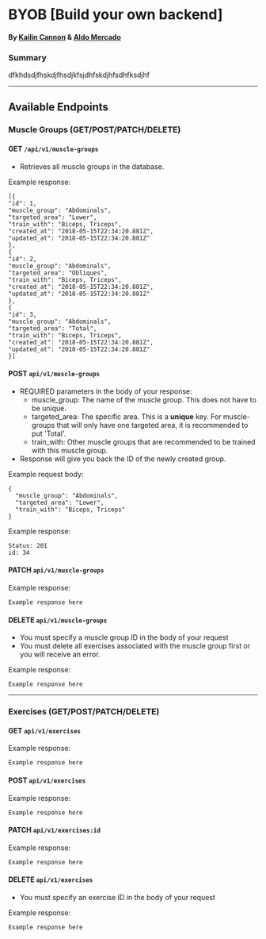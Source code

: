 # BYOB [Build your own backend]
#### By [Kailin Cannon](https://github.com/Kc2693) & [Aldo Mercado](https://github.com/amercado1014)

### Summary  
dfkhdsdjfhskdjfhsdjkfsjdhfskdjhfsdhfksdjhf

-------



## Available Endpoints
### Muscle Groups (GET/POST/PATCH/DELETE)  

#### GET `/api/v1/muscle-groups` 
  * Retrieves all muscle groups in the database.  
  
Example response:
```
[{
"id": 1,
"muscle_group": "Abdominals",
"targeted_area": "Lower",
"train_with": "Biceps, Triceps",
"created_at": "2018-05-15T22:34:20.881Z",
"updated_at": "2018-05-15T22:34:20.881Z"
},
{
"id": 2,
"muscle_group": "Abdominals",
"targeted_area": "Obliques",
"train_with": "Biceps, Triceps",
"created_at": "2018-05-15T22:34:20.881Z",
"updated_at": "2018-05-15T22:34:20.881Z"
},
{
"id": 3,
"muscle_group": "Abdominals",
"targeted_area": "Total",
"train_with": "Biceps, Triceps",
"created_at": "2018-05-15T22:34:20.881Z",
"updated_at": "2018-05-15T22:34:20.881Z"
}]
```

#### POST `api/v1/muscle-groups`  
 * REQUIRED parameters in the body of your response:   
   * muscle_group:  The name of the muscle group. This does not have to be unique. 
   * targeted_area: The specific area. This is a **unique** key. For muscle-groups that will only have one targeted area, it is recommended to put 'Total'.
   * train_with: Other muscle groups that are recommended to be trained with this muscle group. 
 * Response will give you back the ID of the newly created group.
  
  Example request body: 
  ```
  {
    "muscle_group": "Abdominals",
    "targeted_area": "Lower",
    "train_with": "Biceps, Triceps"
  }
  ```
  Example response:
  ```
  Status: 201
  id: 34
  ```

#### PATCH `api/v1/muscle-groups`  
Example response:  
```
Example response here
```


#### DELETE `api/v1/muscle-groups`
  * You must specify a muscle group ID in the body of your request
  * You must delete all exercises associated with the muscle group first or you will receive an error.
  
Example response:
```
Example response here
```
---
### Exercises (GET/POST/PATCH/DELETE)  

#### GET `api/v1/exercises`
Example response:
```
Example response here
```

#### POST `api/v1/exercises`
Example response:
```
Example response here
```

#### PATCH `api/v1/exercises:id`
Example response:
```
Example response here
```

#### DELETE `api/v1/exercises`
  * You must specify an exercise ID in the body of your request  
  
Example response:
```
Example response here
```
